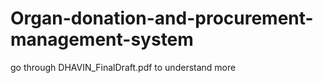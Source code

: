 # Organ-donation-and-procurement-management-system


go through DHAVIN_FinalDraft.pdf to understand more
